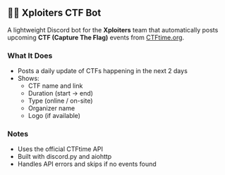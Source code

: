 ## 🕵️‍♂️ Xploiters CTF Bot

A lightweight Discord bot for the **Xploiters** team that automatically posts upcoming **CTF (Capture The Flag)** events from [CTFtime.org](https://ctftime.org).

### What It Does

- Posts a daily update of CTFs happening in the next 2 days  
- Shows:
  - CTF name and link  
  - Duration (start → end)  
  - Type (online / on-site)  
  - Organizer name  
  - Logo (if available)

###  Notes
- Uses the official CTFtime API
- Built with discord.py and aiohttp
- Handles API errors and skips if no events found
